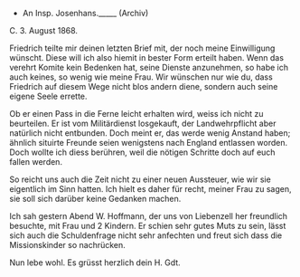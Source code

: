 + An Insp. Josenhans._____ (Archiv)

 C. 3. August 1868.

Friedrich teilte mir deinen letzten Brief mit, der noch meine Einwilligung wünscht. Diese will ich also hiemit in bester Form erteilt haben. Wenn das verehrt Komite kein Bedenken hat, seine Dienste anzunehmen, so habe ich auch keines, so wenig wie meine Frau. Wir wünschen nur wie du, dass Friedrich auf diesem Wege nicht blos andern diene, sondern auch seine eigene Seele errette.

Ob er einen Pass in die Ferne leicht erhalten wird, weiss ich nicht zu beurteilen. Er ist vom Militärdienst losgekauft, der Landwehrpflicht aber natürlich nicht entbunden. Doch meint er, das werde wenig Anstand haben; ähnlich situirte Freunde seien wenigstens nach England entlassen worden. Doch wollte ich diess berühren, weil die nötigen Schritte doch auf euch fallen werden.

So reicht uns auch die Zeit nicht zu einer neuen Aussteuer, wie wir sie eigentlich im Sinn hatten. Ich hielt es daher für recht, meiner Frau zu sagen, sie soll sich darüber keine Gedanken machen.

Ich sah gestern Abend W. Hoffmann, der uns von Liebenzell her freundlich besuchte, mit Frau und 2 Kindern. Er schien sehr gutes Muts zu sein, lässt sich auch die Schuldenfrage nicht sehr anfechten und freut sich dass die Missionskinder so nachrücken.

Nun lebe wohl. Es grüsst herzlich
 dein H. Gdt.
